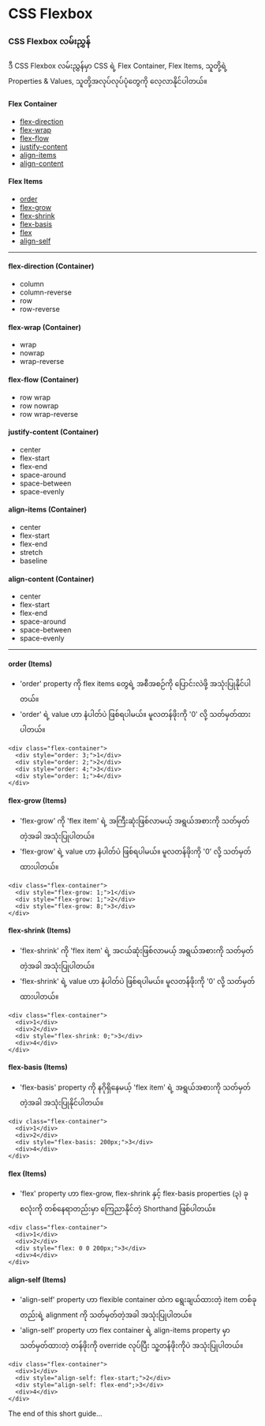 # CSS Flexbox
### CSS Flexbox လမ်းညွှန်
ဒီ CSS Flexbox လမ်းညွှန်မှာ CSS ရဲ့ Flex Container, Flex Items, သူတို့ရဲ့ Properties & Values, သူတို့အလုပ်လုပ်ပုံတွေကို လေ့လာနိုင်ပါတယ်။

#### Flex Container
- [flex-direction](https://github.com/mrminnkhantnaing/css-flexbox/tree/main#flex-direction-container)
- [flex-wrap](https://github.com/mrminnkhantnaing/css-flexbox/tree/main#flex-wrap-container)
- [flex-flow](https://github.com/mrminnkhantnaing/css-flexbox/tree/main#flex-flow-container)
- [justify-content](https://github.com/mrminnkhantnaing/css-flexbox/tree/main#justify-content-container)
- [align-items](https://github.com/mrminnkhantnaing/css-flexbox/tree/main#align-items-container)
- [align-content](https://github.com/mrminnkhantnaing/css-flexbox/tree/main#align-content-container)

#### Flex Items
- [order](https://github.com/mrminnkhantnaing/css-flexbox/tree/main#order-items)
- [flex-grow](https://github.com/mrminnkhantnaing/css-flexbox/tree/main#flex-grow-items)
- [flex-shrink](https://github.com/mrminnkhantnaing/css-flexbox/tree/main#flex-shrink-items)
- [flex-basis](https://github.com/mrminnkhantnaing/css-flexbox/tree/main#flex-basis-items)
- [flex](https://github.com/mrminnkhantnaing/css-flexbox/tree/main#flex-items-1)
- [align-self](https://github.com/mrminnkhantnaing/css-flexbox/tree/main#align-self-items)

---

#### flex-direction (Container)
- column
- column-reverse
- row
- row-reverse

#### flex-wrap (Container)
- wrap
- nowrap
- wrap-reverse

#### flex-flow (Container)
- row wrap
- row nowrap
- row wrap-reverse

#### justify-content (Container)
- center
- flex-start
- flex-end
- space-around
- space-between
- space-evenly

#### align-items (Container)
- center
- flex-start
- flex-end
- stretch
- baseline

#### align-content (Container)
- center
- flex-start
- flex-end
- space-around
- space-between
- space-evenly

---

#### order (Items)
- 'order' property ကို flex items တွေရဲ့ အစီအစဉ်ကို ပြောင်းလဲဖို့ အသုံးပြုနိုင်ပါတယ်။
- 'order' ရဲ့ value ဟာ နံပါတ်ပဲ ဖြစ်ရပါမယ်။ မူလတန်ဖိုးကို '0' လို့ သတ်မှတ်ထားပါတယ်။
```
<div class="flex-container">
  <div style="order: 3;">1</div>
  <div style="order: 2;">2</div>
  <div style="order: 4;">3</div>
  <div style="order: 1;">4</div>
</div>
```

#### flex-grow (Items)
- 'flex-grow' ကို 'flex item' ရဲ့ အကြီးဆုံးဖြစ်လာမယ့် အရွယ်အစားကို သတ်မှတ်တဲ့အခါ အသုံးပြုပါတယ်။
- 'flex-grow' ရဲ့ value ဟာ နံပါတ်ပဲ ဖြစ်ရပါမယ်။ မူလတန်ဖိုးကို '0' လို့ သတ်မှတ်ထားပါတယ်။
```
<div class="flex-container">
  <div style="flex-grow: 1;">1</div>
  <div style="flex-grow: 1;">2</div>
  <div style="flex-grow: 8;">3</div>
</div>
```

#### flex-shrink (Items)
- 'flex-shrink' ကို 'flex item' ရဲ့ အငယ်ဆုံးဖြစ်လာမယ့် အရွယ်အစားကို သတ်မှတ်တဲ့အခါ အသုံးပြုပါတယ်။
- 'flex-shrink' ရဲ့ value ဟာ နံပါတ်ပဲ ဖြစ်ရပါမယ်။ မူလတန်ဖိုးကို '0' လို့ သတ်မှတ်ထားပါတယ်။
```
<div class="flex-container">
  <div>1</div>
  <div>2</div>
  <div style="flex-shrink: 0;">3</div>
  <div>4</div>
</div>
```

#### flex-basis (Items)
- 'flex-basis' property ကို နဂိုရှိနေမယ့် 'flex item' ရဲ့ အရွယ်အစားကို သတ်မှတ်တဲ့အခါ အသုံးပြုနိုင်ပါတယ်။
```
<div class="flex-container">
  <div>1</div>
  <div>2</div>
  <div style="flex-basis: 200px;">3</div>
  <div>4</div>
</div>
```

#### flex (Items)
- 'flex' property ဟာ flex-grow, flex-shrink နှင့် flex-basis properties (၃) ခုစလုံးကို တစ်နေရာတည်းမှာ ကြေညာနိုင်တဲ့ Shorthand ဖြစ်ပါတယ်။
```
<div class="flex-container">
  <div>1</div>
  <div>2</div>
  <div style="flex: 0 0 200px;">3</div>
  <div>4</div>
</div>
```

#### align-self (Items)
- 'align-self' property ဟာ flexible container ထဲက ရွေးချယ်ထားတဲ့ item တစ်ခုတည်းရဲ့ alignment ကို သတ်မှတ်တဲ့အခါ အသုံးပြုပါတယ်။
- 'align-self' property ဟာ flex container ရဲ့ align-items property မှာ သတ်မှတ်ထားတဲ့ တန်ဖိုးကို override လုပ်ပြီး သူ့တန်ဖိုးကိုပဲ အသုံးပြုပါတယ်။
```
<div class="flex-container">
  <div>1</div>
  <div style="align-self: flex-start;">2</div>
  <div style="align-self: flex-end";>3</div>
  <div>4</div>
</div>
```

The end of this short guide...
